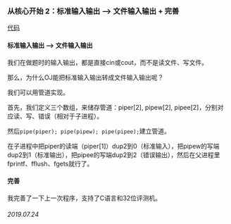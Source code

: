 ### 从核心开始 2：标准输入输出 —> 文件输入输出 + 完善

[代码](1/代码)

#### 标准输入输出 —> 文件输入输出 

我们在做题时的输入输出，都是直接cin或cout，而不是读文件、写文件。

那么，为什么OJ能把标准输入输出转成文件输入输出呢？

我们可以用管道实现。

首先，我们定义三个数组，来储存管道：piper[2], pipew[2], pipee[2]，分别对应读、写、错误（相对于子进程）。

然后`pipe(piper); pipe(pipew); pipe(pipee);`建立管道。

在子进程中把piper的读端（piper[1]）dup2到0（标准输入），把pipew的写端dup2到1（标准输出），把pipee的写端dup2到2（错误输出），然后在父进程里fprintf、fflush、fgets就行了。

#### 完善

我完善了一下上一次程序，支持了C语言和32位评测机。

###### 2019.07.24
